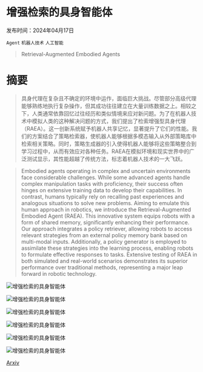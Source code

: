 # 增强检索的具身智能体

发布时间：2024年04月17日

`Agent` `机器人技术` `人工智能`

> Retrieval-Augmented Embodied Agents

# 摘要

> 具身代理在复杂且不确定的环境中运作，面临巨大挑战。尽管部分高级代理能够熟练地执行复杂操作，但其成功往往建立在大量训练数据之上。相较之下，人类通常依靠回忆过往经历和类似情境来应对新问题。为了在机器人技术中模拟人类的这种解决问题的方式，我们提出了检索增强型具身代理（RAEA）。这一创新系统赋予机器人共享记忆，显著提升了它们的性能。我们的方案结合了策略检索器，使机器人能够根据多模态输入从外部策略库中检索相关策略。同时，策略生成器的引入使得机器人能够将这些策略整合到学习过程中，从而有效应对各种任务。RAEA在模拟环境和现实世界中的广泛测试显示，其性能超越了传统方法，标志着机器人技术的一大飞跃。

> Embodied agents operating in complex and uncertain environments face considerable challenges. While some advanced agents handle complex manipulation tasks with proficiency, their success often hinges on extensive training data to develop their capabilities. In contrast, humans typically rely on recalling past experiences and analogous situations to solve new problems. Aiming to emulate this human approach in robotics, we introduce the Retrieval-Augmented Embodied Agent (RAEA). This innovative system equips robots with a form of shared memory, significantly enhancing their performance. Our approach integrates a policy retriever, allowing robots to access relevant strategies from an external policy memory bank based on multi-modal inputs. Additionally, a policy generator is employed to assimilate these strategies into the learning process, enabling robots to formulate effective responses to tasks. Extensive testing of RAEA in both simulated and real-world scenarios demonstrates its superior performance over traditional methods, representing a major leap forward in robotic technology.

![增强检索的具身智能体](../../..//opt/data/Projects/HuggingArxiv/paper_images/2404.11699/x1.png)

![增强检索的具身智能体](../../..//opt/data/Projects/HuggingArxiv/paper_images/2404.11699/x2.png)

![增强检索的具身智能体](../../..//opt/data/Projects/HuggingArxiv/paper_images/2404.11699/x3.png)

![增强检索的具身智能体](../../..//opt/data/Projects/HuggingArxiv/paper_images/2404.11699/x4.png)

![增强检索的具身智能体](../../..//opt/data/Projects/HuggingArxiv/paper_images/2404.11699/x5.png)

![增强检索的具身智能体](../../..//opt/data/Projects/HuggingArxiv/paper_images/2404.11699/x6.png)

[Arxiv](https://arxiv.org/abs/2404.11699)